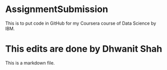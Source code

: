 # AssignmentSubmission
This is to put code in GitHub for my Coursera course of Data Science by IBM.
# This edits are done by Dhwanit Shah
This is a markdown file. 
